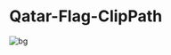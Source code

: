 # Qatar-Flag-ClipPath
 
![bg](https://user-images.githubusercontent.com/56477695/149663458-c61b0279-fd48-483b-ae73-678b35c2c36a.jpg)
